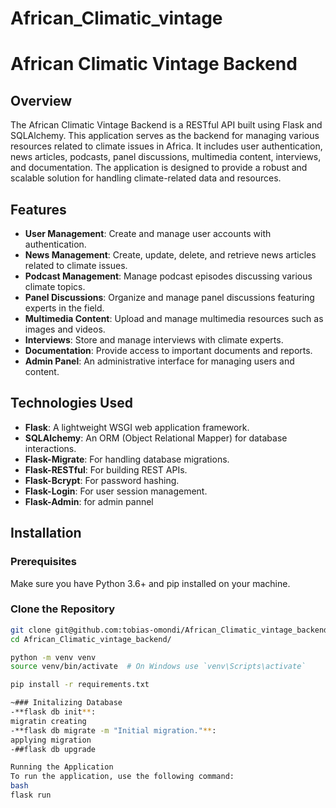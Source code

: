 # African_Climatic_vintage


# African Climatic Vintage Backend

## Overview

The African Climatic Vintage Backend is a RESTful API built using Flask and SQLAlchemy. This application serves as the backend for managing various resources related to climate issues in Africa. It includes user authentication, news articles, podcasts, panel discussions, multimedia content, interviews, and documentation. The application is designed to provide a robust and scalable solution for handling climate-related data and resources.

## Features

- **User Management**: Create and manage user accounts with authentication.
- **News Management**: Create, update, delete, and retrieve news articles related to climate issues.
- **Podcast Management**: Manage podcast episodes discussing various climate topics.
- **Panel Discussions**: Organize and manage panel discussions featuring experts in the field.
- **Multimedia Content**: Upload and manage multimedia resources such as images and videos.
- **Interviews**: Store and manage interviews with climate experts.
- **Documentation**: Provide access to important documents and reports.
- **Admin Panel**: An administrative interface for managing users and content.

## Technologies Used

- **Flask**: A lightweight WSGI web application framework.
- **SQLAlchemy**: An ORM (Object Relational Mapper) for database interactions.
- **Flask-Migrate**: For handling database migrations.
- **Flask-RESTful**: For building REST APIs.
- **Flask-Bcrypt**: For password hashing.
- **Flask-Login**: For user session management.
- **Flask-Admin**: for admin pannel

## Installation

### Prerequisites

Make sure you have Python 3.6+ and pip installed on your machine.

### Clone the Repository

```bash
git clone git@github.com:tobias-omondi/African_Climatic_vintage_backend.git
cd African_Climatic_vintage_backend/

python -m venv venv
source venv/bin/activate  # On Windows use `venv\Scripts\activate`

pip install -r requirements.txt

~### Initalizing Database
-**flask db init**:
migratin creating
-**flask db migrate -m "Initial migration."**:
applying migration
-##flask db upgrade

Running the Application
To run the application, use the following command:
bash
flask run